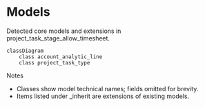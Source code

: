 # Models

Detected core models and extensions in project_task_stage_allow_timesheet.

```mermaid
classDiagram
    class account_analytic_line
    class project_task_type
```

Notes
- Classes show model technical names; fields omitted for brevity.
- Items listed under _inherit are extensions of existing models.
